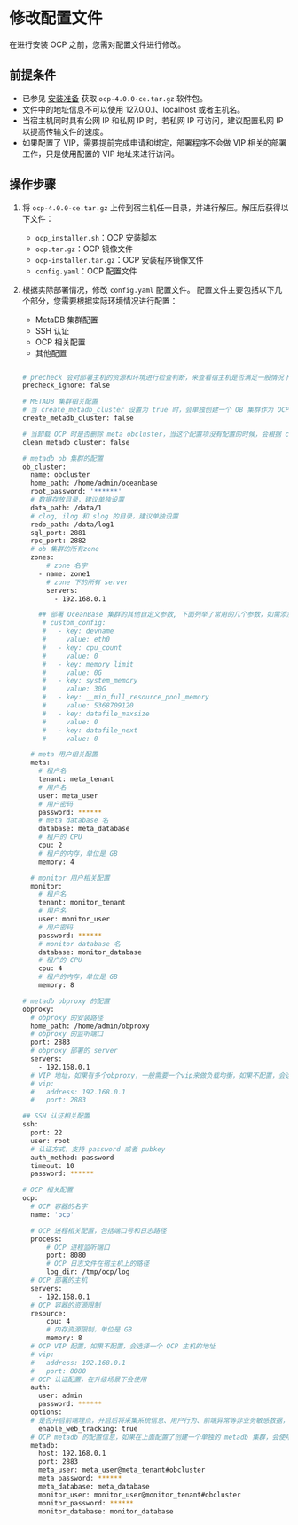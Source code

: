 # 修改配置文件

在进行安装 OCP 之前，您需对配置文件进行修改。

## 前提条件

* 已参见 [安装准备](4.installation-preparation.md) 获取 `ocp-4.0.0-ce.tar.gz` 软件包。
* 文件中的地址信息不可以使用 127.0.0.1、localhost 或者主机名。
* 当宿主机同时具有公网 IP 和私网 IP 时，若私网 IP 可访问，建议配置私网 IP 以提高传输文件的速度。
* 如果配置了 VIP，需要提前完成申请和绑定，部署程序不会做 VIP 相关的部署工作，只是使用配置的 VIP 地址来进行访问。

## 操作步骤

1. 将 `ocp-4.0.0-ce.tar.gz` 上传到宿主机任一目录，并进行解压。解压后获得以下文件：
   * `ocp_installer.sh`：OCP 安装脚本
   * `ocp.tar.gz`：OCP 镜像文件
   * `ocp-installer.tar.gz`：OCP 安装程序镜像文件
   * `config.yaml`：OCP 配置文件

2. 根据实际部署情况，修改 `config.yaml` 配置文件。
   配置文件主要包括以下几个部分，您需要根据实际环境情况进行配置：
   * MetaDB 集群配置
   * SSH 认证
   * OCP 相关配置
   * 其他配置
  
    ```bash

    # precheck 会对部署主机的资源和环境进行检查判断，来查看宿主机是否满足一般情况下的部署需求，一般不建议忽略 precheck。如果受限于机器资源，或者仅作为测试使用，可以选择忽略
    precheck_ignore: false

    # METADB 集群相关配置
    # 当 create_metadb_cluster 设置为 true 时，会单独创建一个 OB 集群作为 OCP 的 metadb
    create_metadb_cluster: false

    # 当卸载 OCP 时是否删除 meta obcluster，当这个配置项没有配置的时候，会根据 create_metadb_cluster 来判断
    clean_metadb_cluster: false

    # metadb ob 集群的配置
    ob_cluster:
      name: obcluster
      home_path: /home/admin/oceanbase
      root_password: '******'
      # 数据存放目录，建议单独设置
      data_path: /data/1
      # clog, ilog 和 slog 的目录，建议单独设置
      redo_path: /data/log1
      sql_port: 2881
      rpc_port: 2882
      # ob 集群的所有zone
      zones:
          # zone 名字
        - name: zone1
          # zone 下的所有 server
          servers:
            - 192.168.0.1

        ## 部署 OceanBase 集群的其他自定义参数, 下面列举了常用的几个参数，如需添加其他参数，可以增加对应的 `key` `value` 配置
         # custom_config:
         #   - key: devname
         #     value: eth0
         #   - key: cpu_count
         #     value: 0
         #   - key: memory_limit
         #     value: 0G
         #   - key: system_memory
         #     value: 30G
         #   - key: __min_full_resource_pool_memory
         #     value: 5368709120
         #   - key: datafile_maxsize
         #     value: 0
         #   - key: datafile_next
         #     value: 0

      # meta 用户相关配置
      meta:
        # 租户名
        tenant: meta_tenant
        # 用户名
        user: meta_user
        # 用户密码
        password: ******
        # meta database 名
        database: meta_database
        # 租户的 CPU
        cpu: 2
        # 租户的内存，单位是 GB
        memory: 4

      # monitor 用户相关配置
      monitor:
        # 租户名
        tenant: monitor_tenant
        # 用户名
        user: monitor_user
        # 用户密码
        password: ******
        # monitor database 名
        database: monitor_database
        # 租户的 CPU
        cpu: 4
        # 租户的内存，单位是 GB
        memory: 8

    # metadb obproxy 的配置
    obproxy:
      # obproxy 的安装路径
      home_path: /home/admin/obproxy
      # obproxy 的监听端口
      port: 2883
      # obproxy 部署的 server
      servers:
        - 192.168.0.1
      # VIP 地址，如果有多个obproxy，一般需要一个vip来做负载均衡，如果不配置，会选择一个obproxy的地址
      # vip:
      #   address: 192.168.0.1
      #   port: 2883

    ## SSH 认证相关配置
    ssh:
      port: 22
      user: root
      # 认证方式，支持 password 或者 pubkey
      auth_method: password
      timeout: 10
      password: ******

    # OCP 相关配置
    ocp:
      # OCP 容器的名字
      name: 'ocp'

      # OCP 进程相关配置，包括端口号和日志路径
      process:
          # OCP 进程监听端口
          port: 8080
          # OCP 日志文件在宿主机上的路径
          log_dir: /tmp/ocp/log
      # OCP 部署的主机
      servers:
        - 192.168.0.1
      # OCP 容器的资源限制
      resource:
          cpu: 4
          # 内存资源限制，单位是 GB
          memory: 8
      # OCP VIP 配置，如果不配置，会选择一个 OCP 主机的地址
      # vip:
      #   address: 192.168.0.1
      #   port: 8080
      # OCP 认证配置，在升级场景下会使用
      auth:
        user: admin
        password: ******
      options:
      # 是否开启前端埋点，开启后将采集系统信息、用户行为、前端异常等非业务敏感数据，用于改善产品使用体验和稳定性
        enable_web_tracking: true
      # OCP metadb 的配置信息，如果在上面配置了创建一个单独的 metadb 集群，会使用创建的集群的信息
      metadb:
        host: 192.168.0.1
        port: 2883
        meta_user: meta_user@meta_tenant#obcluster
        meta_password: ******
        meta_database: meta_database
        monitor_user: monitor_user@monitor_tenant#obcluster
        monitor_password: ******
        monitor_database: monitor_database
    ```
